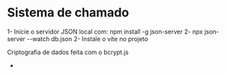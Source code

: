 # Sistema de chamado

1- Inicie o servidor JSON local com: npm install -g json-server
2- npx json-server --watch db.json
2- Instale o vite no projeto

Criptografia de dados feita com o bcrypt.js

- 

